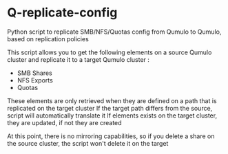 # Q-replicate-config
Python script to replicate SMB/NFS/Quotas config from Qumulo to Qumulo, based on replication policies

This script allows you to get the following elements on a source Qumulo cluster and replicate it to a target Qumulo cluster :
 - SMB Shares
 - NFS Exports
 - Quotas

These elements are only retrieved when they are defined on a path that is replicated on the target cluster
If the target path differs from the source, script will automatically translate it
If elements exists on the target cluster, they are updated, if not they are created

At this point, there is no mirroring capabilities, so if you delete a share on the source cluster, the script won't delete it on the target
